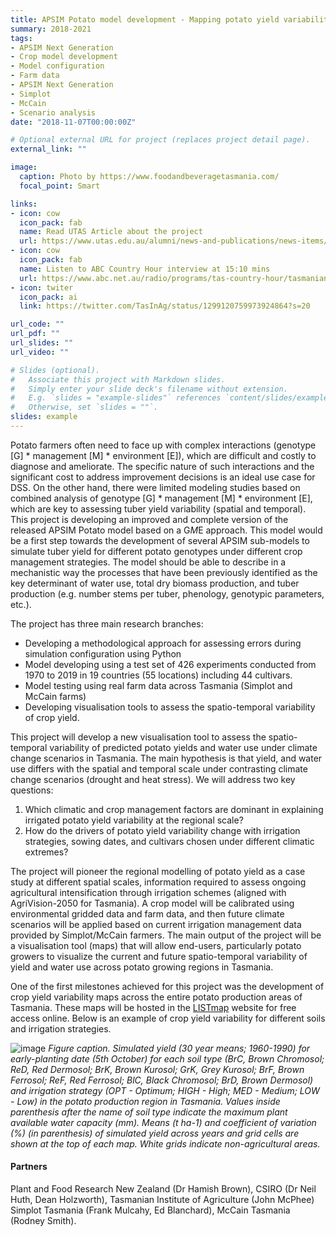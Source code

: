 ```yaml
---
title: APSIM Potato model development - Mapping potato yield variability under diferent G*E*M scenarios in Tasmania 
summary: 2018-2021
tags:
- APSIM Next Generation
- Crop model development
- Model configuration
- Farm data
- APSIM Next Generation
- Simplot
- McCain
- Scenario analysis
date: "2018-11-07T00:00:00Z"

# Optional external URL for project (replaces project detail page).
external_link: ""

image:
  caption: Photo by https://www.foodandbeveragetasmania.com/
  focal_point: Smart

links:
- icon: cow
  icon_pack: fab
  name: Read UTAS Article about the project
  url: https://www.utas.edu.au/alumni/news-and-publications/news-items/sowing-the-seeds-of-success-for-the-humble-spud
- icon: cow
  icon_pack: fab
  name: Listen to ABC Country Hour interview at 15:10 mins
  url: https://www.abc.net.au/radio/programs/tas-country-hour/tasmanian-country-hour/12561548
- icon: twiter
  icon_pack: ai
  link: https://twitter.com/TasInAg/status/1299120759973924864?s=20

url_code: ""
url_pdf: ""
url_slides: ""
url_video: ""

# Slides (optional).
#   Associate this project with Markdown slides.
#   Simply enter your slide deck's filename without extension.
#   E.g. `slides = "example-slides"` references `content/slides/example-slides.md`.
#   Otherwise, set `slides = ""`.
slides: example
---
```


Potato farmers often need to face up with complex interactions (genotype [G] * management [M] * environment [E]), which are difficult and costly to diagnose and ameliorate. The specific nature of such interactions and the significant cost to address improvement decisions is an ideal use case for DSS. On the other hand, there were limited modeling studies based on combined analysis of genotype [G] * management [M] * environment [E], which are key to assessing tuber yield variability (spatial and temporal). This project is developing an improved and complete version of the released APSIM Potato model based on a G*M*E approach. This model would be a first step towards the development of several APSIM sub-models to simulate tuber yield for different potato genotypes under different crop management strategies. The model should be able to describe in a mechanistic way the processes that have been previously identified as the key determinant of water use, total dry biomass production, and tuber production (e.g. number stems per tuber, phenology, genotypic parameters, etc.).

The project has three main research branches:

- Developing a methodological approach for assessing errors during simulation configuration using Python
- Model developing using a test set of 426 experiments conducted from 1970 to 2019 in 19 countries (55 locations) including 44 cultivars.
- Model testing using real farm data across Tasmania (Simplot and McCain farms)
- Developing visualisation tools to assess the spatio-temporal variability of crop yield.

This project will develop a new visualisation tool to assess the spatio-temporal variability of predicted potato yields and water use under climate change scenarios in Tasmania. The main hypothesis is that yield, and water use differs with the spatial and temporal scale under contrasting climate change scenarios (drought and heat stress). We will address two key questions:

1)	Which climatic and crop management factors are dominant in explaining irrigated potato yield variability at the regional scale? 
2)	How do the drivers of potato yield variability change with irrigation strategies, sowing dates, and cultivars chosen under different climatic extremes?

The project will pioneer the regional modelling of potato yield as a case study at different spatial scales, information required to assess ongoing agricultural intensification through irrigation schemes (aligned with AgriVision-2050 for Tasmania). A crop model will be calibrated using environmental gridded data and farm data, and then future climate scenarios will be applied based on current irrigation management data provided by Simplot/McCain farmers. The main output of the project will be a visualisation tool (maps) that will allow end-users, particularly potato growers to visualize the current and future spatio-temporal variability of yield and water use across potato growing regions in Tasmania.

One of the first milestones achieved for this project was the development of crop yield variability maps across the entire potato production areas of Tasmania. These maps will be hosted in the [LISTmap](https://maps.thelist.tas.gov.au/listmap/app/list/map) website for free access online. Below is an example of crop yield variability for different soils and irrigation strategies.

![image](/img/projects/maps.jpg)
_Figure caption. Simulated yield (30 year means; 1960-1990) for early-planting date (5th October) for each soil type (BrC, Brown Chromosol; ReD, Red Dermosol; BrK, Brown Kurosol; GrK, Grey Kurosol; BrF, Brown Ferrosol; ReF, Red Ferrosol; BlC, Black Chromosol; BrD, Brown Dermosol) and irrigation strategy (OPT - Optimum; HIGH - High; MED - Medium; LOW - Low) in the potato production region in Tasmania. Values inside parenthesis after the name of soil type indicate the maximum plant available water capacity (mm). Means (t ha-1) and coefficient of variation (%) (in parenthesis) of simulated yield across years and grid cells are shown at the top of each map. White grids indicate non-agricultural areas._

#### Partners
Plant and Food Research New Zealand (Dr Hamish Brown), CSIRO (Dr Neil Huth, Dean Holzworth), Tasmanian Institute of Agriculture (John McPhee) Simplot Tasmania (Frank Mulcahy, Ed Blanchard), McCain Tasmania (Rodney Smith).
